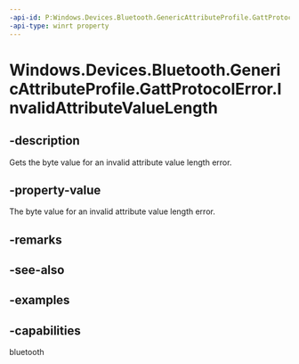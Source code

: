 ```yaml
---
-api-id: P:Windows.Devices.Bluetooth.GenericAttributeProfile.GattProtocolError.InvalidAttributeValueLength
-api-type: winrt property
---
```


<!-- Property syntax.
public byte InvalidAttributeValueLength { get; }
-->

# Windows.Devices.Bluetooth.GenericAttributeProfile.GattProtocolError.InvalidAttributeValueLength

## -description
Gets the byte value for an invalid attribute value length error.

## -property-value
The byte value for an invalid attribute value length error.

## -remarks

## -see-also

## -examples


## -capabilities
bluetooth
